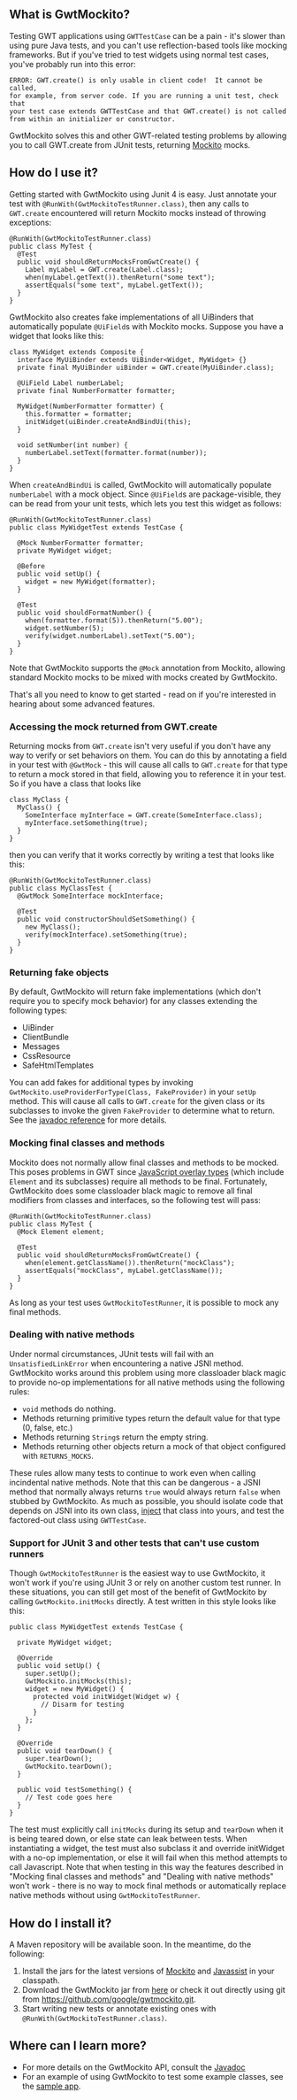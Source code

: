 ## What is GwtMockito?

Testing GWT applications using `GWTTestCase` can be a pain - it's slower than
using pure Java tests, and you can't use reflection-based tools like mocking
frameworks. But if you've tried to test widgets using normal test cases, you've
probably run into this error:

    ERROR: GWT.create() is only usable in client code!  It cannot be called,
    for example, from server code. If you are running a unit test, check that 
    your test case extends GWTTestCase and that GWT.create() is not called
    from within an initializer or constructor.

GwtMockito solves this and other GWT-related testing problems by allowing you
to call GWT.create from JUnit tests, returning [Mockito][1] mocks.

## How do I use it?

Getting started with GwtMockito using Junit 4 is easy. Just annotate your test
with `@RunWith(GwtMockitoTestRunner.class)`, then any calls to `GWT.create`
encountered will return Mockito mocks instead of throwing exceptions:

    @RunWith(GwtMockitoTestRunner.class)
    public class MyTest {
      @Test
      public void shouldReturnMocksFromGwtCreate() {
        Label myLabel = GWT.create(Label.class);
        when(myLabel.getText()).thenReturn("some text");
        assertEquals("some text", myLabel.getText());
      }
    }

GwtMockito also creates fake implementations of all UiBinders that automatically
populate `@UiField`s with Mockito mocks. Suppose you have a widget that looks
like this:

    class MyWidget extends Composite {
      interface MyUiBinder extends UiBinder<Widget, MyWidget> {}
      private final MyUiBinder uiBinder = GWT.create(MyUiBinder.class);

      @UiField Label numberLabel;
      private final NumberFormatter formatter;

      MyWidget(NumberFormatter formatter) {
        this.formatter = formatter;
        initWidget(uiBinder.createAndBindUi(this);
      }

      void setNumber(int number) {
        numberLabel.setText(formatter.format(number));
      }
    }

When `createAndBindUi` is called, GwtMockito will automatically populate 
`numberLabel` with a mock object. Since `@UiField`s are package-visible, they 
can be read from your unit tests, which lets you test this widget as follows:

    @RunWith(GwtMockitoTestRunner.class)
    public class MyWidgetTest extends TestCase {

      @Mock NumberFormatter formatter;
      private MyWidget widget;

      @Before
      public void setUp() {
        widget = new MyWidget(formatter);
      }

      @Test
      public void shouldFormatNumber() {
        when(formatter.format(5)).thenReturn("5.00");
        widget.setNumber(5);
        verify(widget.numberLabel).setText("5.00");
      }
    }

Note that GwtMockito supports the `@Mock` annotation from Mockito, allowing 
standard Mockito mocks to be mixed with mocks created by GwtMockito.

That's all you need to know to get started - read on if you're interested in
hearing about some advanced features.

### Accessing the mock returned from GWT.create

Returning mocks from `GWT.create` isn't very useful if you don't have any way to
verify or set behaviors on them. You can do this by annotating a field in your 
test with `@GwtMock` - this will cause all calls to `GWT.create` for that type
to return a mock stored in that field, allowing you to reference it in your
test. So if you have a class that looks like

    class MyClass {
      MyClass() {
        SomeInterface myInterface = GWT.create(SomeInterface.class);
        myInterface.setSomething(true);
      }
    }

then you can verify that it works correctly by writing a test that looks like
this:

    @RunWith(GwtMockitoTestRunner.class)
    public class MyClassTest {
      @GwtMock SomeInterface mockInterface;

      @Test
      public void constructorShouldSetSomething() {
        new MyClass();
        verify(mockInterface).setSomething(true);
      }
    }

### Returning fake objects

By default, GwtMockito will return fake implementations (which don't require you
to specify mock behavior) for any classes extending the following types:

  * UiBinder
  * ClientBundle
  * Messages
  * CssResource
  * SafeHtmlTemplates

You can add fakes for additional types by invoking 
`GwtMockito.useProviderForType(Class, FakeProvider)` in your `setUp` method. 
This will cause all calls to `GWT.create` for the given class or its subclasses
to invoke the given `FakeProvider` to determine what to return. See the
[javadoc reference][2] for more details.

### Mocking final classes and methods

Mockito does not normally allow final classes and methods to be mocked. This 
poses problems in GWT since [JavaScript overlay types][3] (which include 
`Element` and its subclasses) require all methods to be final. Fortunately,
GwtMockito does some classloader black magic to remove all final modifiers from
classes and interfaces, so the following test will pass:

    @RunWith(GwtMockitoTestRunner.class)
    public class MyTest {
      @Mock Element element;

      @Test
      public void shouldReturnMocksFromGwtCreate() {
        when(element.getClassName()).thenReturn("mockClass");
        assertEquals("mockClass", myLabel.getClassName());
      }
    }

As long as your test uses `GwtMockitoTestRunner`, it is possible to mock any
final methods.

### Dealing with native methods

Under normal circumstances, JUnit tests will fail with an `UnsatisfiedLinkError` when encountering a native JSNI method. GwtMockito works around this problem
using more classloader black magic to provide no-op implementations for all
native methods using the following rules:

  * `void` methods do nothing.
  * Methods returning primitive types return the default value for that type (0,
    false, etc.)
  * Methods returning `String`s return the empty string.
  * Methods returning other objects return a mock of that object configured with
    `RETURNS_MOCKS`.

These rules allow many tests to continue to work even when calling incindental
native methods. Note that this can be dangerous - a JSNI method that normally
always returns `true` would always return `false` when stubbed by GwtMockito.
As much as possible, you should isolate code that depends on JSNI into its own
class, [inject][4] that class into yours, and test the factored-out class using
`GWTTestCase`.

### Support for JUnit 3 and other tests that can't use custom runners

Though `GwtMockitoTestRunner` is the easiest way to use GwtMockito, it won't
work if you're using JUnit 3 or rely on another custom test runner. In these
situations, you can still get most of the benefit of GwtMockito by calling
`GwtMockito.initMocks` directly. A test written in this style looks like this:

    public class MyWidgetTest extends TestCase {

      private MyWidget widget;

      @Override
      public void setUp() {
        super.setUp();
        GwtMockito.initMocks(this);
        widget = new MyWidget() {
          protected void initWidget(Widget w) {
            // Disarm for testing
          }
        };
      }

      @Override
      public void tearDown() {
        super.tearDown();
        GwtMockito.tearDown();
      }

      public void testSomething() {
        // Test code goes here
      }
    }

The test must explicitly call `initMocks` during its setup and `tearDown` when
it is being teared down, or else state can leak between tests. When 
instantiating a widget, the test must also subclass it and override initWidget
with a no-op implementation, or else it will fail when this method attempts to
call Javascript. Note that when testing in this way the features described in
"Mocking final classes and methods" and "Dealing with native methods" won't
work - there is no way to mock final methods or automatically replace native
methods without using `GwtMockitoTestRunner`.

## How do I install it?
A Maven repository will be available soon. In the meantime, do the following:

  1. Install the jars for the latest versions of [Mockito][5] and [Javassist][6]
     in your classpath.
  2. Download the GwtMockito jar from [here][7] or check it out directly using 
     git from <https://github.com/google/gwtmockito.git>.
  3. Start writing new tests or annotate existing ones with
     `@RunWith(GwtMockitoTestRunner.class)`.

## Where can I learn more?
  * For more details on the GwtMockito API, consult the [Javadoc][8]
  * For an example of using GwtMockito to test some example classes, see the
    [sample app][9].

[1]: https://code.google.com/p/mockito/
[2]: http://google.github.io/gwtmockito/javadoc/com/google/gwtmockito/GwtMockito.html#useProviderForType(java.lang.Class,%20com.google.gwtmockito.fakes.FakeProvider)
[3]: https://developers.google.com/web-toolkit/doc/latest/DevGuideCodingBasicsOverlay
[4]: http://en.wikipedia.org/wiki/Dependency_injection
[5]: https://code.google.com/p/mockito/downloads/list
[6]: http://www.jboss.org/javassist/downloads
[7]: https://github.com/google/gwtmockito/wiki/jars/gwtmockito-1.0.0.jar
[8]: http://google.github.io/gwtmockito/javadoc/
[9]: TODO
